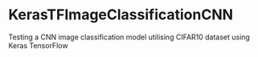 # KerasTFImageClassificationCNN
Testing a CNN image classification model utilising CIFAR10 dataset using Keras TensorFlow
